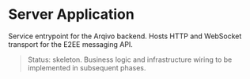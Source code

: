 # Server Application

Service entrypoint for the Arqivo backend. Hosts HTTP and WebSocket transport for the E2EE messaging API.

> Status: skeleton. Business logic and infrastructure wiring to be implemented in subsequent phases.

